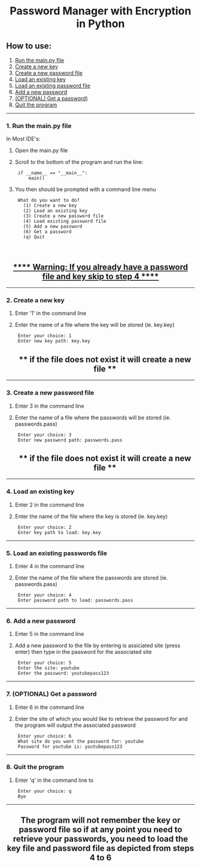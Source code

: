 <h1 align="center">Password Manager with Encryption in Python</h1>

<h2>How to use:</h2>

1. [Run the main.py file](#run_main)
2. [Create a new key](#create_key)
3. [Create a new password file](#create_pass)
4. [Load an existing key](#load_key)
5. [Load an existing password file](#load_pass)
6. [Add a new password](#add_pass)
7. [(OPTIONAL) Get a password)](#get_pass)
8. [Quit the program](#quit_program)

---
<a name="run_main"></a>
<h3>1. Run the main.py file</h3>

In Most IDE's:

1. Open the main.py file
2. Scroll to the bottom of the program and run the line:
        
        if __name__ == "__main__":
            main()
3. You then should be prompted with a command line menu
        
        What do you want to do?
          (1) Create a new key
          (2) Load an existing key
          (3) Create a new password file
          (4) Load existing password file
          (5) Add a new password
          (6) Get a password
          (q) Quit

<br/>
<h2 align="center"> <b><u>**** Warning: If you already have a password file and key skip to step 4 ****</u></b></h2>

---
<a name="create_key"></a>
<h3>2. Create a new key</h3>

1. Enter '1' in the command line
2. Enter the name of a file where the key will be stored (ie. key.key)

        Enter your choice: 1
        Enter new key path: key.key
    
    <h2 align="center"><b>** if the file does not exist it will create a new file **</b></h2>
---
<a name="create_pass"></a>
<h3>3. Create a new password file</h3>

1. Enter 3 in the command line
2. Enter the name of a file where the passwords will be stored (ie. passwords.pass)

        Enter your choice: 3
        Enter new password path: passwords.pass

    <h2 align="center"><b>** if the file does not exist it will create a new file **</b></h2>
---
<a name="load_key"></a>
<h3>4. Load an existing key</h3>

1. Enter 2 in the command line
2. Enter the name of the file where the key is stored (ie. key.key)

        Enter your choice: 2
        Enter key path to load: key.key
---
<a name="load_pass"></a>
<h3>5. Load an existing passwords file</h3>

1. Enter 4 in the command line
2. Enter the name of the file where the passwords are stored (ie. passwords.pass)

        Enter your choice: 4
        Enter password path to load: passwords.pass
---
<a name="add_pass"></a>
<h3>6. Add a new password</h3>

1. Enter 5 in the command line
2. Add a new password to the file by entering is assiciated site (press enter) then type in the password for the associated site

        Enter your choice: 5
        Enter the site: youtube
        Enter the password: youtubepass123
---
<a name="get_pass"></a>
<h3>7. (OPTIONAL) Get a password</h3>

1. Enter 6 in the command line
2. Enter the site of which you would like to retrieve the password for and the program will output the associated password

        Enter your choice: 6
        What site do you want the password for: youtube
        Password for youtube is: youtubepass123
---
<a name="quit_program"></a>
<h3>8. Quit the program</h3>

1. Enter 'q' in the command line to

        Enter your choice: q
        Bye

---
<h2 align="center"><b>The program will not remember the key or password file so if at any point you need to retrieve your passwords, you need to load the key file and password file as depicted from steps 4 to 6</b></h2>